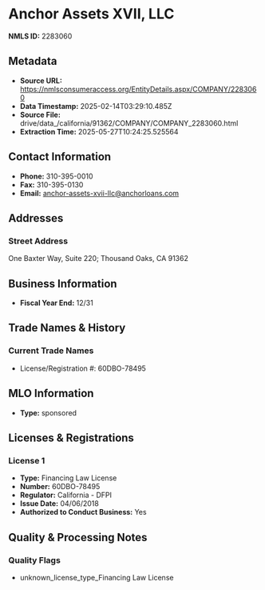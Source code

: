 # Anchor Assets XVII, LLC

**NMLS ID:** 2283060

## Metadata
- **Source URL:** https://nmlsconsumeraccess.org/EntityDetails.aspx/COMPANY/2283060
- **Data Timestamp:** 2025-02-14T03:29:10.485Z
- **Source File:** drive/data_/california/91362/COMPANY/COMPANY_2283060.html
- **Extraction Time:** 2025-05-27T10:24:25.525564

## Contact Information
- **Phone:** 310-395-0010
- **Fax:** 310-395-0130
- **Email:** anchor-assets-xvii-llc@anchorloans.com

## Addresses
### Street Address
One Baxter Way, Suite 220; Thousand Oaks, CA 91362

## Business Information
- **Fiscal Year End:** 12/31

## Trade Names & History
### Current Trade Names
- License/Registration #: 60DBO-78495

## MLO Information
- **Type:** sponsored

## Licenses & Registrations

### License 1
- **Type:** Financing Law License
- **Number:** 60DBO-78495
- **Regulator:** California - DFPI
- **Issue Date:** 04/06/2018
- **Authorized to Conduct Business:** Yes

## Quality & Processing Notes
### Quality Flags
- unknown_license_type_Financing Law License
